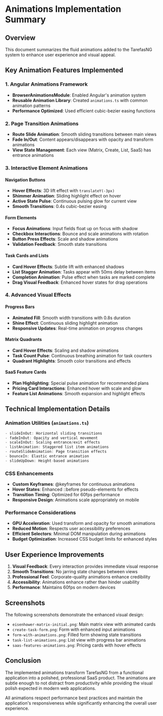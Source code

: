 # Animations Implementation Summary

## Overview
This document summarizes the fluid animations added to the TarefasNG system to enhance user experience and visual appeal.

## Key Animation Features Implemented

### 1. Angular Animations Framework
- **BrowserAnimationsModule**: Enabled Angular's animation system
- **Reusable Animation Library**: Created `animations.ts` with common animation patterns
- **Performance Optimized**: Used efficient cubic-bezier easing functions

### 2. Page Transition Animations
- **Route Slide Animation**: Smooth sliding transitions between main views
- **Fade In/Out**: Content appears/disappears with opacity and transform animations
- **View State Management**: Each view (Matrix, Create, List, SaaS) has entrance animations

### 3. Interactive Element Animations

#### Navigation Buttons
- **Hover Effects**: 3D lift effect with `translateY(-3px)`
- **Shimmer Animation**: Sliding highlight effect on hover
- **Active State Pulse**: Continuous pulsing glow for current view
- **Smooth Transitions**: 0.4s cubic-bezier easing

#### Form Elements
- **Focus Animations**: Input fields float up on focus with shadow
- **Checkbox Interactions**: Bounce and scale animations with rotation
- **Button Press Effects**: Scale and shadow animations
- **Validation Feedback**: Smooth state transitions

#### Task Cards and Lists
- **Card Hover Effects**: Subtle lift with enhanced shadows
- **List Stagger Animation**: Tasks appear with 50ms delay between items
- **Completion Animation**: Pulse effect when tasks are marked complete
- **Drag Visual Feedback**: Enhanced hover states for drag operations

### 4. Advanced Visual Effects

#### Progress Bars
- **Animated Fill**: Smooth width transitions with 0.8s duration
- **Shine Effect**: Continuous sliding highlight animation
- **Responsive Updates**: Real-time animation on progress changes

#### Matrix Quadrants
- **Card Hover Effects**: Scaling and shadow animations
- **Task Count Pulse**: Continuous breathing animation for task counters
- **Quadrant Highlights**: Smooth color transitions and effects

#### SaaS Feature Cards
- **Plan Highlighting**: Special pulse animation for recommended plans
- **Pricing Card Interactions**: Enhanced hover with scale and glow
- **Feature List Animations**: Smooth expansion and highlight effects

## Technical Implementation Details

### Animation Utilities (`animations.ts`)
```typescript
- slideInOut: Horizontal sliding transitions
- fadeInOut: Opacity and vertical movement
- scaleInOut: Scaling entrance/exit effects
- listAnimation: Staggered list item animations
- routeSlideAnimation: Page transition effects
- bounceIn: Elastic entrance animation
- slideUpDown: Height-based animations
```

### CSS Enhancements
- **Custom Keyframes**: @keyframes for continuous animations
- **Hover States**: Enhanced ::before pseudo-elements for effects
- **Transition Timing**: Optimized for 60fps performance
- **Responsive Design**: Animations scale appropriately on mobile

### Performance Considerations
- **GPU Acceleration**: Used transform and opacity for smooth animations
- **Reduced Motion**: Respects user accessibility preferences
- **Efficient Selectors**: Minimal DOM manipulation during animations
- **Budget Optimization**: Increased CSS budget limits for enhanced styles

## User Experience Improvements

1. **Visual Feedback**: Every interaction provides immediate visual response
2. **Smooth Transitions**: No jarring state changes between views
3. **Professional Feel**: Corporate-quality animations enhance credibility
4. **Accessibility**: Animations enhance rather than hinder usability
5. **Performance**: Maintains 60fps on modern devices

## Screenshots

The following screenshots demonstrate the enhanced visual design:

- `eisenhower-matrix-initial.png`: Main matrix view with animated cards
- `create-task-form.png`: Form with enhanced input animations
- `form-with-animations.png`: Filled form showing state transitions
- `task-list-animations.png`: List view with progress bar animations
- `saas-features-animations.png`: Pricing cards with hover effects

## Conclusion

The implemented animations transform TarefasNG from a functional application into a polished, professional SaaS product. The animations are subtle enough to not distract from productivity while providing the visual polish expected in modern web applications.

All animations respect performance best practices and maintain the application's responsiveness while significantly enhancing the overall user experience.